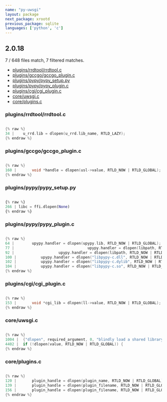 ```yaml
---
name: "py-uwsgi"
layout: package
next_package: xrootd
previous_package: sqlite
languages: ['python', 'c']
---
```

## 2.0.18
7 / 648 files match, 7 filtered matches.

 - [plugins/rrdtool/rrdtool.c](#pluginsrrdtoolrrdtoolc)
 - [plugins/gccgo/gccgo_plugin.c](#pluginsgccgogccgo_pluginc)
 - [plugins/pypy/pypy_setup.py](#pluginspypypypy_setuppy)
 - [plugins/pypy/pypy_plugin.c](#pluginspypypypy_pluginc)
 - [plugins/cgi/cgi_plugin.c](#pluginscgicgi_pluginc)
 - [core/uwsgi.c](#coreuwsgic)
 - [core/plugins.c](#corepluginsc)

### plugins/rrdtool/rrdtool.c

```c

{% raw %}
34 | 	u_rrd.lib = dlopen(u_rrd.lib_name, RTLD_LAZY);
{% endraw %}

```
### plugins/gccgo/gccgo_plugin.c

```c

{% raw %}
160 | 		void *handle = dlopen(usl->value, RTLD_NOW | RTLD_GLOBAL);
{% endraw %}

```
### plugins/pypy/pypy_setup.py

```python

{% raw %}
266 | libc = ffi.dlopen(None)
{% endraw %}

```
### plugins/pypy/pypy_plugin.c

```c

{% raw %}
64 | 		upypy.handler = dlopen(upypy.lib, RTLD_NOW | RTLD_GLOBAL);
77 |                                 upypy.handler = dlopen(libpath, RTLD_NOW | RTLD_GLOBAL);
92 | 					upypy.handler = dlopen(libpath, RTLD_NOW | RTLD_GLOBAL);
100 | 			upypy.handler = dlopen("libpypy-c.dll", RTLD_NOW | RTLD_GLOBAL);
102 | 			upypy.handler = dlopen("libpypy-c.dylib", RTLD_NOW | RTLD_GLOBAL);
104 | 			upypy.handler = dlopen("libpypy-c.so", RTLD_NOW | RTLD_GLOBAL);
{% endraw %}

```
### plugins/cgi/cgi_plugin.c

```c

{% raw %}
153 | 		void *cgi_lib = dlopen(ll->value, RTLD_NOW | RTLD_GLOBAL);
{% endraw %}

```
### core/uwsgi.c

```c

{% raw %}
1004 | 	{"dlopen", required_argument, 0, "blindly load a shared library", uwsgi_opt_load_dl, NULL, UWSGI_OPT_IMMEDIATE},
4402 | 	if (!dlopen(value, RTLD_NOW | RTLD_GLOBAL)) {
{% endraw %}

```
### core/plugins.c

```c

{% raw %}
120 | 		plugin_handle = dlopen(plugin_name, RTLD_NOW | RTLD_GLOBAL);
139 | 		plugin_handle = dlopen(plugin_filename, RTLD_NOW | RTLD_GLOBAL);
156 | 		plugin_handle = dlopen(plugin_filename, RTLD_NOW | RTLD_GLOBAL);
{% endraw %}

```